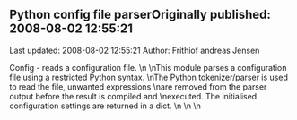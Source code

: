 ## Python config file parserOriginally published: 2008-08-02 12:55:21 
Last updated: 2008-08-02 12:55:21 
Author: Frithiof andreas Jensen 
 
Config - reads a configuration file.\n\nThis module parses a configuration file using a restricted Python syntax.\nThe Python tokenizer/parser is used to read the file, unwanted expressions\nare removed from the parser output before the result is compiled and\nexecuted. The initialised configuration settings are returned in a dict.\n\n\n